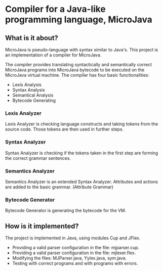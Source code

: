 # Compiler for a Java-like programming language, MicroJava #

## What is it about? ##

MicroJava is pseudo-language with syntax similar to Java's. This project is an implementation of a compiler for MicroJava.

The compiler provides translating syntactically and semantically correct MicroJava programs into MicroJava bytecode to be executed on the MicroJava virtual machine. The compiler has four basic functionalities:
* Lexis Analysis
* Syntax Analysis
* Semantical Analysis
* Bytecode Generating

### Lexis Analyzer ###
Lexis Analyzer is checking language constructs and taking tokens from the source code. Those tokens are then used in further steps.

### Syntax Analyzer ###
Syntax Analyzer is checking if the tokens taken in the first step are forming the correct grammar sentences.

### Semantics Analyzer ###
Semantics Analyzer is an extended Syntax Analyzer. Attributes and actions are added to the basic grammar. (Attribute Grammar)

### Bytecode Generator ###
Bytecode Generator is generating the bytecode for the VM.

## How is it implemented? ##
The project is implemented in Java, using modules Cup and JFlex.

* Providing a valid parser configuration in the file: mjparser.cup.
* Providing a valid parser configuration in the file: mjlexer.flex.
* Modifying the files: MJParser.java, Yylex.java, sym.java.
* Testing with correct programs and with programs with errors.
